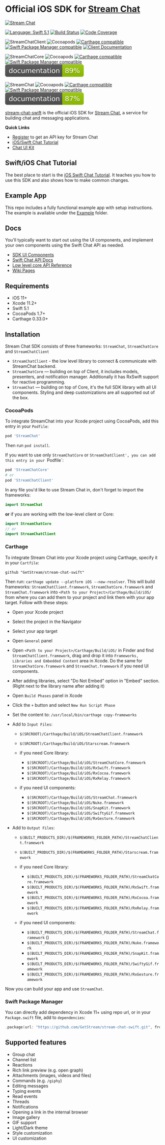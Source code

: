 # Official iOS SDK for [Stream Chat](https://getstream.io/chat/)
[![Stream Chat](https://i.imgur.com/B7przBT.png)](https://getstream.io/tutorials/ios-chat/)

[![Language: Swift 5.1](https://img.shields.io/badge/Swift-5.1-orange.svg)](https://swift.org)
[![Build Status](https://github.com/GetStream/stream-chat-swift/workflows/CI/badge.svg)](https://github.com/GetStream/stream-chat-swift/actions)
[![Code Coverage](https://codecov.io/gh/GetStream/stream-chat-swift/branch/master/graph/badge.svg)](https://codecov.io/gh/GetStream/stream-chat-swift)

![StreamChatClient](https://img.shields.io/badge/Framework-StreamChatClient-blue)
![Cocoapods](https://img.shields.io/cocoapods/v/StreamChatClient.svg)
[![Carthage compatible](https://img.shields.io/badge/Carthage-compatible-4BC51D.svg?style=flat)](https://github.com/Carthage/Carthage)
[![Swift Package Manager compatible](https://img.shields.io/badge/Swift%20Package%20Manager-compatible-brightgreen.svg)](https://github.com/apple/swift-package-manager)
[![Client Documentation](https://github.com/GetStream/stream-chat-swift/blob/master/docs/client/badge.svg)](https://getstream.github.io/stream-chat-swift/client)

![StreamChatCore](https://img.shields.io/badge/Framework-StreamChatCore-blue)
![Cocoapods](https://img.shields.io/cocoapods/v/StreamChatCore.svg)
[![Carthage compatible](https://img.shields.io/badge/Carthage-compatible-4BC51D.svg?style=flat)](https://github.com/Carthage/Carthage)
[![Swift Package Manager compatible](https://img.shields.io/badge/Swift%20Package%20Manager-compatible-brightgreen.svg)](https://github.com/apple/swift-package-manager)
[![Core Documentation](https://github.com/GetStream/stream-chat-swift/blob/master/docs/core/badge.svg)](https://getstream.github.io/stream-chat-swift/core)

![StreamChat](https://img.shields.io/badge/Framework-StreamChat-blue)
![Cocoapods](https://img.shields.io/cocoapods/v/StreamChat.svg)
[![Carthage compatible](https://img.shields.io/badge/Carthage-compatible-4BC51D.svg?style=flat)](https://github.com/Carthage/Carthage)
[![Swift Package Manager compatible](https://img.shields.io/badge/Swift%20Package%20Manager-compatible-brightgreen.svg)](https://github.com/apple/swift-package-manager)
[![UI Documentation](https://github.com/GetStream/stream-chat-swift/blob/master/docs/ui/badge.svg)](https://getstream.github.io/stream-chat-swift/ui)

[stream-chat-swift](https://github.com/GetStream/stream-chat-swift) is the official iOS SDK for [Stream Chat](https://getstream.io/chat), a service for building chat and messaging applications.

**Quick Links**

* [Register](https://getstream.io/chat/trial/) to get an API key for Stream Chat
* [iOS/Swift Chat Tutorial](https://getstream.io/tutorials/ios-chat/)
* [Chat UI Kit](https://getstream.io/chat/ui-kit/)

## Swift/iOS Chat Tutorial

The best place to start is the [iOS Swift Chat Tutorial](https://getstream.io/tutorials/ios-chat/). It teaches you how to use this SDK and also shows how to make common changes. 

## Example App

This repo includes a fully functional example app with setup instructions. The example is available under the [Example](https://github.com/GetStream/stream-chat-swift/tree/master/Example) folder.

## Docs

You'll typically want to start out using the UI components, and implement your own components using the Swift Chat API as needed.

* [SDK UI Components](https://getstream.github.io/stream-chat-swift/ui/)
* [Swift Chat API Docs](https://getstream.io/chat/docs/swift/)
* [Low level core API Reference](https://getstream.github.io/stream-chat-swift/core/)
* [Wiki Pages](https://github.com/GetStream/stream-chat-swift/wiki)


## Requirements

- iOS 11+
- Xcode 11.2+
- Swift 5.1
- CocoaPods 1.7+
- Carthage 0.33.0+

## Installation

Stream Chat SDK consists of three frameworks: `StreamChat`, `StreamChatCore` and `StreamChatClient`

- `StreamChatClient` - the low level library to connect & communicate with StreamChat backend.
- `StreamChatCore` — building on top of Client, it includes models, presenters, and notification manager. Additionally it has RxSwift support for reactive programming.
- `StreamChat` — building on top of Core, it's the full SDK library with all UI components. Styling and deep customizations are all supported out of the box.


### CocoaPods

To integrate StreamChat into your Xcode project using CocoaPods, add this entry in your `Podfile`:

```ruby
pod 'StreamChat'
```

Then run `pod install`.

If you want to use only `StreamChatCore` or `StreamChatClient', you can add this entry in your `Podfile`:

```ruby
pod 'StreamChatCore'
# or
pod 'StreamChatClient'
```

In any file you'd like to use Stream Chat in, don't forget to import the frameworks:

```swift
import StreamChat
```

**or** if you are working with the low-level client or Core:

```swift
import StreamChatCore
// or
import StreamChatClient
```

### Carthage

To integrate Stream Chat into your Xcode project using Carthage, specify it in your `Cartfile`:

```
github "GetStream/stream-chat-swift"
```

Then run: `carthage update --platform iOS --new-resolver`. This will build frameworks: `StreamChatClient.framework`, `StreamChatCore.framework` and `StreamChat.framework` into `<Path to your Project>/Carthage/Build/iOS/` from where you can add them to your project and link them with your app target. Follow with these steps:

- Open your Xcode project
- Select the project in the Navigator
- Select your app target
- Open `General` panel
- Open `<Path to your Project>/Carthage/Build/iOS/` in Finder and find `StreamChatClient.framework`, drag and drop it into `Frameworks, Libraries and Embedded Content` area in Xcode. Do the same for `StreamChatCore.framework` and `StreamChat.framework` if you need UI components.
- After adding libraries, select "Do Not Embed" option in "Embed" section. (Right next to the library name after adding it)
- Open `Build Phases` panel in Xcode
- Click the `+` button and select `New Run Script Phase`
- Set the content to: `/usr/local/bin/carthage copy-frameworks`  
- Add to `Input Files`:
  - `$(SRCROOT)/Carthage/Build/iOS/StreamChatClient.framework`
  - `$(SRCROOT)/Carthage/Build/iOS/Starscream.framework`
  
  - if you need Core library:
    - `$(SRCROOT)/Carthage/Build/iOS/StreamChatCore.framework`
    - `$(SRCROOT)/Carthage/Build/iOS/RxSwift.framework`
    - `$(SRCROOT)/Carthage/Build/iOS/RxCocoa.framework`
    - `$(SRCROOT)/Carthage/Build/iOS/RxRelay.framework`
  
  - if you need UI components:
    - `$(SRCROOT)/Carthage/Build/iOS/StreamChat.framework`
    - `$(SRCROOT)/Carthage/Build/iOS/Nuke.framework`
    - `$(SRCROOT)/Carthage/Build/iOS/SnapKit.framework`
    - `$(SRCROOT)/Carthage/Build/iOS/SwiftyGif.framework`
    - `$(SRCROOT)/Carthage/Build/iOS/RxGesture.framework`
  
- Add to `Output Files`:
  - `$(BUILT_PRODUCTS_DIR)/$(FRAMEWORKS_FOLDER_PATH)/StreamChatClient.framework`
  - `$(BUILT_PRODUCTS_DIR)/$(FRAMEWORKS_FOLDER_PATH)/Starscream.framework`
  
  - if you need Core library:
    - `$(BUILT_PRODUCTS_DIR)/$(FRAMEWORKS_FOLDER_PATH)/StreamChatCore.framework`
    - `$(BUILT_PRODUCTS_DIR)/$(FRAMEWORKS_FOLDER_PATH)/RxSwift.framework`
    - `$(BUILT_PRODUCTS_DIR)/$(FRAMEWORKS_FOLDER_PATH)/RxCocoa.framework`
    - `$(BUILT_PRODUCTS_DIR)/$(FRAMEWORKS_FOLDER_PATH)/RxRelay.framework`
  
  - if you need UI components:
    - `$(BUILT_PRODUCTS_DIR)/$(FRAMEWORKS_FOLDER_PATH)/StreamChat.framework` ()
    - `$(BUILT_PRODUCTS_DIR)/$(FRAMEWORKS_FOLDER_PATH)/Nuke.framework`
    - `$(BUILT_PRODUCTS_DIR)/$(FRAMEWORKS_FOLDER_PATH)/SnapKit.framework`
    - `$(BUILT_PRODUCTS_DIR)/$(FRAMEWORKS_FOLDER_PATH)/SwiftyGif.framework`
    - `$(BUILT_PRODUCTS_DIR)/$(FRAMEWORKS_FOLDER_PATH)/RxGesture.framework`
  
Now you can build your app and use `StreamChat`.

### Swift Package Manager

You can directly add dependency in Xcode 11+ using repo url, or in your `Package.swift` file, add to `dependencies`:
```swift
.package(url: "https://github.com/GetStream/stream-chat-swift.git", from: "1.5.5"),
```

## Supported features

- Group chat
- Channel list
- Reactions
- Rich link preview (e.g. open graph)
- Attachments (images, videos and files)
- Commands (e.g. `/giphy`)
- Editing messages
- Typing events
- Read events
- Threads
- Notifications
- Opening a link in the internal browser
- Image gallery
- GIF support
- Light/Dark theme
- Style customization
- UI customization
